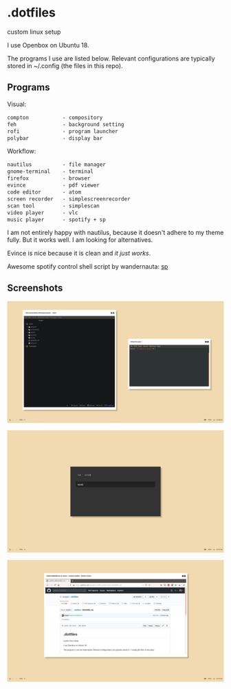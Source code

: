 # .dotfiles
custom linux setup

I use Openbox on Ubuntu 18.

The programs I use are listed below. Relevant configurations are typically stored in ~/.config (the files in this repo).

## Programs

Visual:

    compton           - compository
    feh               - background setting
    rofi              - program launcher
    polybar           - display bar
    
Workflow:
    
    nautilus          - file manager
    gnome-terminal    - terminal
    firefox           - browser
    evince            - pdf viewer
    code editor       - atom
    screen recorder   - simplescreenrecorder
    scan tool         - simplescan
    video player      - vlc
    music player      - spotify + sp
    
I am not entirely happy with nautilus, because it doesn't adhere to my theme fully. But it works well. I am looking for alternatives.

Evince is nice because it is clean and *it just works*.

Awesome spotify control shell script by wandernauta: [sp](https://gist.github.com/wandernauta/6800547)

## Screenshots

![atom](https://github.com/weigert/.dotfiles/blob/master/screenshots/atom.png)

![rofi](https://github.com/weigert/.dotfiles/blob/master/screenshots/rofi.png)

![firefox](https://github.com/weigert/.dotfiles/blob/master/screenshots/firefox.png)

